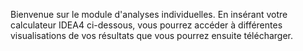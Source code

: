 Bienvenue sur le module d'analyses individuelles. En insérant votre calculateur IDEA4 ci-dessous, vous pourrez accéder à différentes visualisations de vos résultats que vous pourrez ensuite télécharger.